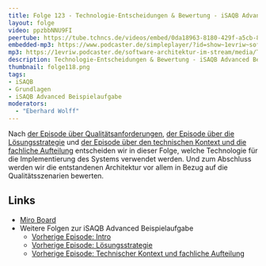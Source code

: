 ```yaml
---
title: Folge 123 - Technologie-Entscheidungen & Bewertung - iSAQB Advanced Beispielaufgabe 
layout: folge
video: ppzbbNNU9FI
peertube: https://tube.tchncs.de/videos/embed/0da18963-8180-429f-a5cb-8c3ba6fa60da
embedded-mp3: https://www.podcaster.de/simpleplayer/?id=show~1evriw~software-architektur-im-stream~pod-4611427326704aad901fdc5caa&v=1655471288
mp3: https://1evriw.podcaster.de/software-architektur-im-stream/media/Technologie-Entscheidungen_Bewertung_iSAQB_Advanced_Beispielaufgabe.mp3
description: Technologie-Entscheidungen & Bewertung - iSAQB Advanced Beispielaufgabe 
thumbnail: folge118.png
tags:
- iSAQB
- Grundlagen
- iSAQB Advanced Beispielaufgabe
moderators:
  - "Eberhard Wolff"
---
```


 
Nach [der Episode über
Qualitätsanforderungen](/2022/04/29/folge117.html), [der Episode über
die Lösungsstrategie](/2022/05/06/folge118.html) und [der Episode über
den technischen Kontext und die fachliche
Aufteilung](/2022/05/06/folge118.html) entscheiden wir in dieser
Folge, welche Technologie für die Implementierung des Systems
verwendet werden. Und zum Abschluss werden wir die entstandenen
Architektur vor allem in Bezug auf die Qualitätsszenarien bewerten.

## Links

* [Miro Board](/sketchnotes/folge123-miro-board.pdf)
* Weitere Folgen zur iSAQB Advanced Beispielaufgabe
  * [Vorherige Episode: Intro](/2022/04/29/folge117.html)
  * [Vorherige Episode: Lösungsstrategie](/2022/05/06/folge118.html)
  * [Vorherige Episode: Technischer Kontext und fachliche
    Aufteilung](/2022/05/20/folge120.html)

